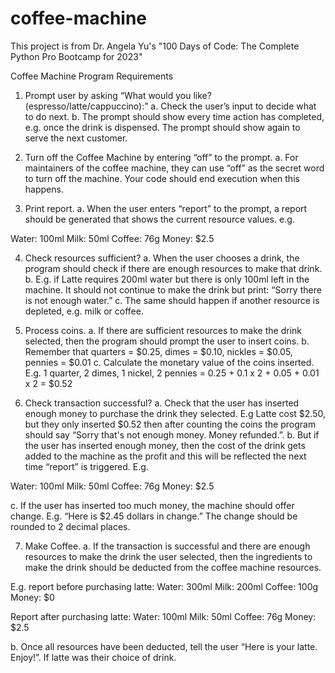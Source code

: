 # coffee-machine

This project is from Dr. Angela Yu's "100 Days of Code: The Complete Python Pro Bootcamp for 2023"

Coffee Machine Program Requirements

1. Prompt user by asking “What would you like? (espresso/latte/cappuccino):”
  a. Check the user’s input to decide what to do next.
  b. The prompt should show every time action has completed, e.g. once the drink is
  dispensed. The prompt should show again to serve the next customer.

2. Turn off the Coffee Machine by entering “off” to the prompt.
  a. For maintainers of the coffee machine, they can use “off” as the secret word to turn off
  the machine. Your code should end execution when this happens.

3. Print report.
  a. When the user enters “report” to the prompt, a report should be generated that shows
  the current resource values. e.g.
  
  Water: 100ml
  Milk: 50ml
  Coffee: 76g
  Money: $2.5

4. Check resources sufficient?
  a. When the user chooses a drink, the program should check if there are enough
  resources to make that drink.
  b. E.g. if Latte requires 200ml water but there is only 100ml left in the machine. It should
  not continue to make the drink but print: “Sorry there is not enough water.”
  c. The same should happen if another resource is depleted, e.g. milk or coffee.

5. Process coins.
  a. If there are sufficient resources to make the drink selected, then the program should
  prompt the user to insert coins.
  b. Remember that quarters = $0.25, dimes = $0.10, nickles = $0.05, pennies = $0.01
  c. Calculate the monetary value of the coins inserted. E.g. 1 quarter, 2 dimes, 1 nickel, 2
  pennies = 0.25 + 0.1 x 2 + 0.05 + 0.01 x 2 = $0.52
  
6. Check transaction successful?
  a. Check that the user has inserted enough money to purchase the drink they selected.
  E.g Latte cost $2.50, but they only inserted $0.52 then after counting the coins the
  program should say “Sorry that's not enough money. Money refunded.”.
  b. But if the user has inserted enough money, then the cost of the drink gets added to the
  machine as the profit and this will be reflected the next time “report” is triggered. E.g.
  
  Water: 100ml
  Milk: 50ml
  Coffee: 76g
  Money: $2.5
  
  c. If the user has inserted too much money, the machine should offer change.
  E.g. “Here is $2.45 dollars in change.” The change should be rounded to 2 decimal
  places.

7. Make Coffee.
  a. If the transaction is successful and there are enough resources to make the drink the
  user selected, then the ingredients to make the drink should be deducted from the
  coffee machine resources.
  
  E.g. report before purchasing latte:
  Water: 300ml
  Milk: 200ml
  Coffee: 100g
  Money: $0
  
  Report after purchasing latte:
  Water: 100ml
  Milk: 50ml
  Coffee: 76g
  Money: $2.5
  
  b. Once all resources have been deducted, tell the user “Here is your latte. Enjoy!”. If
  latte was their choice of drink.
  
